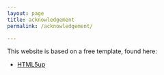 ```yaml
---
layout: page
title: acknowledgement
permalink: /acknowledgement/

---
```


This website is based on a free template, found here:

* [HTML5up](http://html5up.net/)

